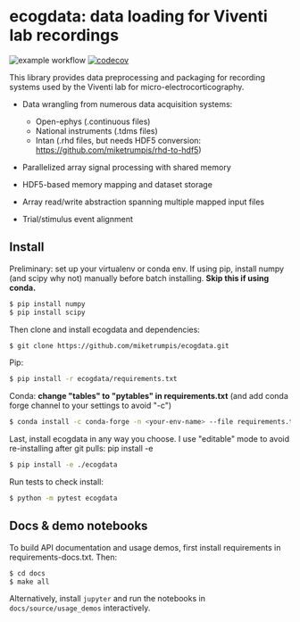 # ecogdata: data loading for Viventi lab recordings

![example workflow](https://github.com/miketrumpis/ecogdata/actions/workflows/build_wheels.yml/badge.svg?branch=master)
[![codecov](https://codecov.io/gh/miketrumpis/ecogdata/branch/master/graph/badge.svg?token=H1ROCJZPC7)](https://codecov.io/gh/miketrumpis/ecogdata)

This library provides data preprocessing and packaging for recording systems used by the Viventi lab for micro-electrocorticography. 

* Data wrangling from numerous data acquisition systems:

  + Open-ephys (.continuous files)
  + National instruments (.tdms files)
  + Intan (.rhd files, but needs HDF5 conversion: https://github.com/miketrumpis/rhd-to-hdf5)
  
* Parallelized array signal processing with shared memory
* HDF5-based memory mapping and dataset storage
* Array read/write abstraction spanning multiple mapped input files
* Trial/stimulus event alignment

## Install

Preliminary: set up your virtualenv or conda env. 
If using pip, install numpy (and scipy why not) manually before batch installing.
**Skip this if using conda.**

```bash
$ pip install numpy
$ pip install scipy
```

Then clone and install ecogdata and dependencies:

```bash
$ git clone https://github.com/miketrumpis/ecogdata.git
```

Pip:

```bash
$ pip install -r ecogdata/requirements.txt
```

Conda: **change "tables" to "pytables" in requirements.txt** (and add conda forge channel to your settings to avoid "-c")

```bash
$ conda install -c conda-forge -n <your-env-name> --file requirements.txt
```

Last, install ecogdata in any way you choose. 
I use "editable" mode to avoid re-installing after git pulls: pip install -e 

```bash
$ pip install -e ./ecogdata
```

Run tests to check install:

```bash
$ python -m pytest ecogdata
```

## Docs & demo notebooks

To build API documentation and usage demos, first install requirements in requirements-docs.txt.
Then:

```bash
$ cd docs
$ make all
```

Alternatively, install ``jupyter`` and run the notebooks in ``docs/source/usage_demos`` interactively.